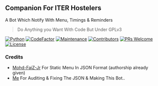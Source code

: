## Companion For ITER Hostelers
A Bot Which Notify With Menu, Timings & Reminders

> Do Anything you Want With Code But Under GPLv3

[![Python](https://img.shields.io/badge/Python-v3.12.1-blue)](https://www.python.org/)
[![CodeFactor](https://www.codefactor.io/repository/github/kaif-00z/ITER-HOSTEL-BUDDY/badge)](https://www.codefactor.io/repository/github/kaif-00z/ITER-HOSTEL-BUDDY)
[![Maintenance](https://img.shields.io/badge/Maintained%3F-yes-green.svg)](https://github.com/kaif-00z/ITER-HOSTEL-BUDDY/graphs/commit-activity)
[![Contributors](https://img.shields.io/github/contributors/kaif-00z/ITER-HOSTEL-BUDDY?style=flat-square&color=green)](https://github.com/kaif-00z/ITER-HOSTEL-BUDDY/graphs/contributors)
[![PRs Welcome](https://img.shields.io/badge/PRs-welcome-brightgreen.svg?style=flat-square)](https://makeapullrequest.com)
[![License](https://img.shields.io/badge/license-GPLv3-blue)](https://github.com/kaif-00z/ITER-HOSTEL-BUDDY/blob/main/LICENSE)

### Credits
- [Mohd-FaiZ-Jr](github.com/Mohd-FaiZ-Jr) For Static Menu In JSON Format (authorship already given)
- [Me](gihtub.com/kaif-00z) For Auditing & Fixing The JSON & Making This Bot..